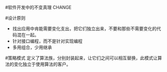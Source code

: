 #软件开发中的不变真理
CHANGE

#设计原则
- 找出应用中肯能需要变化支出，把它们独立出来，不要和那些不需要变化的代码混在一起。
- 针对接口编程，而不是针对实现编程
- 多用组合，少用继承

#策略模式
定义了算法族，分别封装起来，让它们之间可以相互替换，此模式让算法的变化独立于使用算法的客户。


